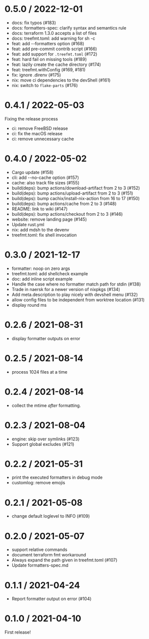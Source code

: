 
0.5.0 / 2022-12-01
==================

  * docs: fix typos (#183)
  * docs: formatters-spec: clarify syntax and semantics rule
  * docs: terraform 1.3.0 accepts a list of files
  * docs: treefmt.toml: add warning for sh -c
  * feat: add --formatters option (#168)
  * feat: add pre-commit contrib script (#166)
  * feat: add support for `.treefmt.toml` (#172)
  * feat: hard fail on missing tools (#189)
  * feat: lazily create the cache directory (#174)
  * feat: treefmt.withConfig (#169, #181)
  * fix: ignore .direnv (#175)
  * nix: move ci dependencies to the devShell (#161)
  * nix: switch to `flake-parts` (#176)

0.4.1 / 2022-05-03
==================

Fixing the release process

  * ci: remove FreeBSD release
  * ci: fix the macOS release
  * ci: remove unnecessary cache

0.4.0 / 2022-05-02
==================

  * Cargo update (#158)
  * cli: add --no-cache option (#157)
  * cache: also track file sizes (#155)
  * build(deps): bump actions/download-artifact from 2 to 3 (#152)
  * build(deps): bump actions/upload-artifact from 2 to 3 (#151)
  * build(deps): bump cachix/install-nix-action from 16 to 17 (#150)
  * build(deps): bump actions/cache from 2 to 3 (#148)
  * README: link to wiki (#147)
  * build(deps): bump actions/checkout from 2 to 3 (#146)
  * website: remove landing page (#145)
  * Update rust.yml
  * nix: add mdsh to the devenv
  * treefmt.toml: fix shell invocation

0.3.0 / 2021-12-17
==================

  * formatter: noop on zero args
  * treefmt.toml: add shellcheck example
  * doc: add inline script example
  * Handle the case where no formatter match path for stdin (#138)
  * Trade in naersk for a newer version of nixpkgs (#134)
  * Add meta.description to play nicely with devshell menu (#132)
  * allow config files to be independent from worktree location (#131)
  * display round ms

0.2.6 / 2021-08-31
==================

  * display formatter outputs on error

0.2.5 / 2021-08-14
==================

  * process 1024 files at a time

0.2.4 / 2021-08-14
==================

  * collect the mtime *after* formatting.

0.2.3 / 2021-08-04
==================

  * engine: skip over symlinks (#123)
  * Support global excludes (#121)

0.2.2 / 2021-05-31
==================

  * print the executed formatters in debug mode
  * customlog: remove emojis

0.2.1 / 2021-05-08
==================

  * change default loglevel to INFO (#109)

0.2.0 / 2021-05-07
==================

  * support relative commands
  * document terraform fmt workaround
  * Always expand the path given in treefmt.toml (#107)
  * Update formatters-spec.md

0.1.1 / 2021-04-24
==================

  * Report formatter output on error (#104)

0.1.0 / 2021-04-10
==================

First release!

